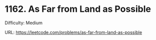 # 1162. As Far from Land as Possible

Difficulty: Medium

URL: https://leetcode.com/problems/as-far-from-land-as-possible

